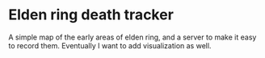# Elden ring death tracker

A simple map of the early areas of elden ring, and a server to make it easy to
record them.  Eventually I want to add visualization as well.
